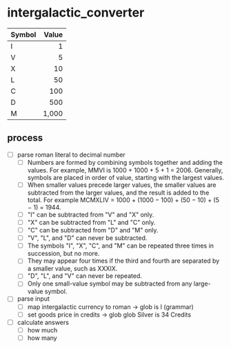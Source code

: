 # intergalactic_converter

| Symbol | Value  |
|--------|-------:|
| I      |      1 | 
| V      |      5 | 
| X      |     10 | 
| L      |     50 | 
| C      |    100 | 
| D      |    500 | 
| M      |  1,000 |

## process

- [ ] parse roman literal to decimal number
  - [ ] Numbers are formed by combining symbols together and adding the values. For example, MMVI is 1000 + 1000 + 5 + 1 = 2006. Generally, symbols are placed in order of value, starting with the largest values. 
  - [ ] When smaller values precede larger values, the smaller values are subtracted from the larger values, and the result is added to the total. For example MCMXLIV = 1000 + (1000 − 100) + (50 − 10) + (5 − 1) = 1944.
  - [ ] "I" can be subtracted from "V" and "X" only. 
  - [ ] "X" can be subtracted from "L" and "C" only.
  - [ ] "C" can be subtracted from "D" and "M" only. 
  - [ ] "V", "L", and "D" can never be subtracted.
  - [ ] The symbols "I", "X", "C", and "M" can be repeated three times in succession, but no more. 
  - [ ] They may appear four times if the third and fourth are separated by a smaller value, such as XXXIX.
  - [ ] "D", "L", and "V" can never be repeated.
  - [ ] Only one small-value symbol may be subtracted from any large-value symbol.
- [ ] parse input
  - [ ] map intergalactic currency to roman -> glob is I (grammar)
  - [ ] set goods price in credits -> glob glob Silver is 34 Credits
- [ ] calculate answers
  - [ ] how much
  - [ ] how many

